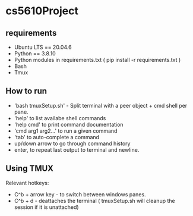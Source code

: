 # cs5610Project

## requirements
* Ubuntu LTS ==  20.04.6 
* Python == 3.8.10
* Python modules in requirements.txt ( pip install -r requirements.txt )
* Bash
* Tmux

## How to run
* 'bash tmuxSetup.sh' - Split terminal with a peer object + cmd shell per pane.
* 'help' to list availabe shell commands
* 'help cmd' to print command documentation
* 'cmd arg1 arg2...' to run a given command 
* 'tab' to auto-complete a command
*  up/down arrow to go through command history
*  enter, to repeat last output to terminal and newline.

## Using TMUX
Relevant hotkeys:
* C^b + arrow key - to switch between windows panes.
* C^b + d - deattaches the terminal ( tmuxSetup.sh will cleanup the session if it is unattached)